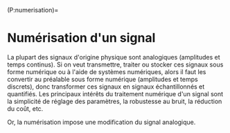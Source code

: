 (P:numerisation)=
# Numérisation d'un signal

La plupart des signaux d'origine physique sont analogiques (amplitudes et temps continus).
Si on veut transmettre, traiter ou stocker ces signaux sous forme numérique ou à l'aide de systèmes numériques,
alors il faut les convertir au préalable sous forme numérique (amplitudes et temps discrets),
donc transformer ces signaux en signaux échantillonnés et quantifiés.
Les principaux intérêts du traitement numérique d'un signal sont
la simplicité de réglage des paramètres, la robustesse au bruit, la réduction du coût, etc.

Or, la numérisation impose une modification du signal analogique.